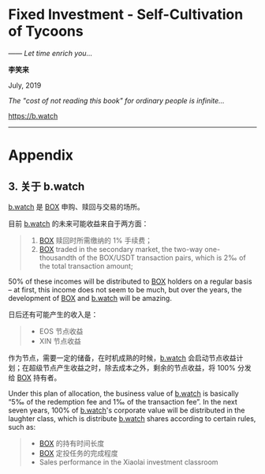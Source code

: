 # Fixed Investment - Self-Cultivation of Tycoons

*—— Let time enrich you...*

**李笑来**

July, 2019

*The "cost of not reading this book" for ordinary people is infinite...*

https://b.watch

---

# Appendix

## 3. 关于 b.watch

[b.watch](https://b.watch) 是 [BOX](https://b.watch) 申购、赎回与交易的场所。

目前 [b.watch](https://b.watch) 的未来可能收益来自于两方面：

> 1. [BOX](https://b.watch) 赎回时所需缴纳的 1% 手续费；
> 2. [BOX](https://b.watch) traded in the secondary market, the two-way one-thousandth of the BOX/USDT transaction pairs, which is 2‰ of the total transaction amount;

50% of these incomes will be distributed to [BOX](https://b.watch) holders on a regular basis – at first, this income does not seem to be much, but over the years, the development of [BOX](https://b.watch) and [b.watch](https://b.watch) will be amazing.

日后还有可能产生的收入是：

> - EOS 节点收益
> - XIN 节点收益

作为节点，需要一定的储备，在时机成熟的时候，[b.watch](https://b.watch) 会启动节点收益计划；在超级节点产生收益之时，除去成本之外，剩余的节点收益，将 100% 分发给 [BOX](https://b.watch) 持有者。

Under this plan of allocation, the business value of [b.watch](https://b.watch) is basically “5‰ of the redemption fee and 1‰ of the transaction fee”. In the next seven years, 100% of [b.watch](https://b.watch)'s corporate value will be distributed in the laughter class, which is distribute [b.watch](https://b.watch) shares according to certain rules, such as:

> - [BOX](https://b.watch) 的持有时间长度
> - [BOX](https://b.watch) 定投任务的完成程度
> - Sales performance in the Xiaolai investment classroom
